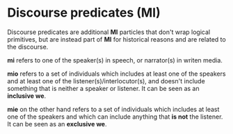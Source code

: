 # Discourse predicates (MI)

Discourse predicates are additional __MI__ particles that don't wrap logical
primitives, but are instead part of __MI__ for historical reasons and are
related to the discourse.

__mi__ refers to one of the speaker(s) in speech, or narrator(s) in writen
media. 

__mio__ refers to a set of individuals which includes at least one of the
speakers and at least one of the listener(s)/interlocutor(s), and doesn't
include something that is neither a speaker or listener. It can be seen as an
__inclusive we__.

__mie__ on the other hand refers to a set of individuals which includes at least
one of the speakers and which can include anything that __is not__ the listener.
It can be seen as an __exclusive we__.